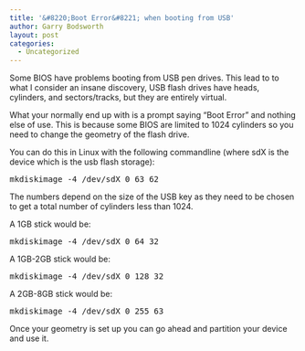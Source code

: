 ```yaml
---
title: '&#8220;Boot Error&#8221; when booting from USB'
author: Garry Bodsworth
layout: post
categories:
  - Uncategorized
---
```

Some BIOS have problems booting from USB pen drives. This lead to to what I consider an insane discovery, USB flash drives have heads, cylinders, and sectors/tracks, but they are entirely virtual.

What your normally end up with is a prompt saying &#8220;Boot Error&#8221; and nothing else of use. This is because some BIOS are limited to 1024 cylinders so you need to change the geometry of the flash drive.

You can do this in Linux with the following commandline (where sdX is the device which is the usb flash storage):

<pre lang="Bash" colla="+">mkdiskimage -4 /dev/sdX 0 63 62
</pre>

The numbers depend on the size of the USB key as they need to be chosen to get a total number of cylinders less than 1024.

A 1GB stick would be:

<pre lang="Bash" colla="+">mkdiskimage -4 /dev/sdX 0 64 32
</pre>

A 1GB-2GB stick would be:

<pre lang="Bash" colla="+">mkdiskimage -4 /dev/sdX 0 128 32
</pre>

A 2GB-8GB stick would be:

<pre lang="Bash" colla="+">mkdiskimage -4 /dev/sdX 0 255 63
</pre>

Once your geometry is set up you can go ahead and partition your device and use it.